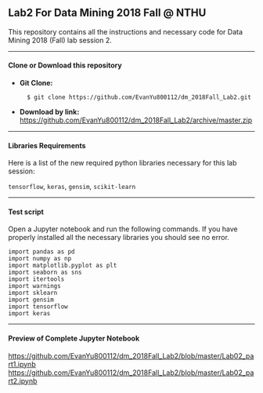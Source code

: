 ## Lab2 For Data Mining 2018 Fall @ NTHU
This repository contains all the instructions and necessary code for Data Mining 2018 (Fall) lab session 2.

---  
#### Clone or Download this repository
* **Git Clone:**    
    
        $ git clone https://github.com/EvanYu800112/dm_2018Fall_Lab2.git
        
* **Download by link:**  
https://github.com/EvanYu800112/dm_2018Fall_Lab2/archive/master.zip

---
#### Libraries Requirements
Here is a list of the new required python libraries necessary for this lab session: 

`tensorflow`, `keras`, `gensim`, `scikit-learn`

---

#### Test script
Open a Jupyter notebook and run the following commands. If you have properly installed all the necessary libraries you should see no error.

``` python3 
import pandas as pd
import numpy as np
import matplotlib.pyplot as plt
import seaborn as sns
import itertools
import warnings
import sklearn
import gensim
import tensorflow
import keras
```

---
#### Preview of Complete Jupyter Notebook
https://github.com/EvanYu800112/dm_2018Fall_Lab2/blob/master/Lab02_part1.ipynb
https://github.com/EvanYu800112/dm_2018Fall_Lab2/blob/master/Lab02_part2.ipynb



